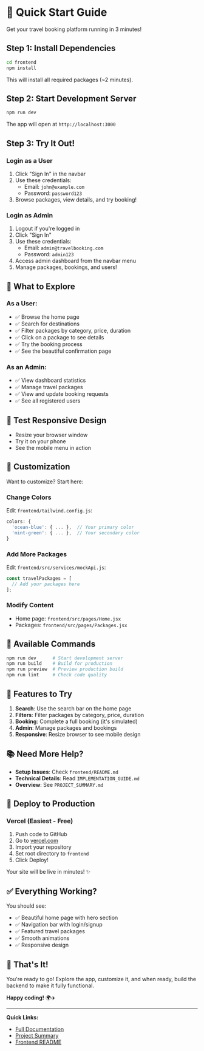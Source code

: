 # 🚀 Quick Start Guide

Get your travel booking platform running in 3 minutes!

## Step 1: Install Dependencies

```bash
cd frontend
npm install
```

This will install all required packages (~2 minutes).

## Step 2: Start Development Server

```bash
npm run dev
```

The app will open at `http://localhost:3000`

## Step 3: Try It Out!

### Login as a User
1. Click "Sign In" in the navbar
2. Use these credentials:
   - Email: `john@example.com`
   - Password: `password123`
3. Browse packages, view details, and try booking!

### Login as Admin
1. Logout if you're logged in
2. Click "Sign In"
3. Use these credentials:
   - Email: `admin@travelbooking.com`
   - Password: `admin123`
4. Access admin dashboard from the navbar menu
5. Manage packages, bookings, and users!

## 🎯 What to Explore

### As a User:
- ✅ Browse the home page
- ✅ Search for destinations
- ✅ Filter packages by category, price, duration
- ✅ Click on a package to see details
- ✅ Try the booking process
- ✅ See the beautiful confirmation page

### As an Admin:
- ✅ View dashboard statistics
- ✅ Manage travel packages
- ✅ View and update booking requests
- ✅ See all registered users

## 📱 Test Responsive Design

- Resize your browser window
- Try it on your phone
- See the mobile menu in action

## 🎨 Customization

Want to customize? Start here:

### Change Colors
Edit `frontend/tailwind.config.js`:
```js
colors: {
  'ocean-blue': { ... },  // Your primary color
  'mint-green': { ... },  // Your secondary color
}
```

### Add More Packages
Edit `frontend/src/services/mockApi.js`:
```js
const travelPackages = [
  // Add your packages here
];
```

### Modify Content
- Home page: `frontend/src/pages/Home.jsx`
- Packages: `frontend/src/pages/Packages.jsx`

## 🔧 Available Commands

```bash
npm run dev      # Start development server
npm run build    # Build for production
npm run preview  # Preview production build
npm run lint     # Check code quality
```

## 🌟 Features to Try

1. **Search**: Use the search bar on the home page
2. **Filters**: Filter packages by category, price, duration
3. **Booking**: Complete a full booking (it's simulated)
4. **Admin**: Manage packages and bookings
5. **Responsive**: Resize browser to see mobile design

## 📚 Need More Help?

- **Setup Issues**: Check `frontend/README.md`
- **Technical Details**: Read `IMPLEMENTATION_GUIDE.md`
- **Overview**: See `PROJECT_SUMMARY.md`

## 🚀 Deploy to Production

### Vercel (Easiest - Free)

1. Push code to GitHub
2. Go to [vercel.com](https://vercel.com)
3. Import your repository
4. Set root directory to `frontend`
5. Click Deploy!

Your site will be live in minutes! ✨

## ✅ Everything Working?

You should see:
- ✅ Beautiful home page with hero section
- ✅ Navigation bar with login/signup
- ✅ Featured travel packages
- ✅ Smooth animations
- ✅ Responsive design

## 🎉 That's It!

You're ready to go! Explore the app, customize it, and when ready, build the backend to make it fully functional.

**Happy coding!** 🌍✈️

---

**Quick Links:**
- [Full Documentation](IMPLEMENTATION_GUIDE.md)
- [Project Summary](PROJECT_SUMMARY.md)
- [Frontend README](frontend/README.md)


